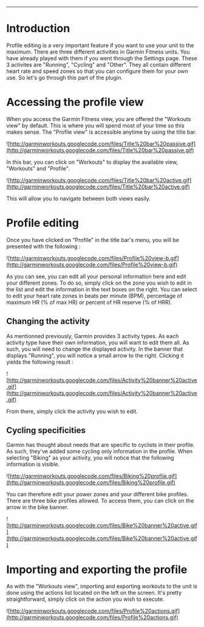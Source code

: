 


---


# Introduction #

Profile editing is a very important feature if you want to use your unit to the maximum.  There are three different activities in Garmin Fitness units.  You have already played with them if you went through the Settings page.  These 3 activites are "Running", "Cycling" and "Other".  They all contain different heart rate and speed zones so that you can configure them for your own use.  So let's go through this part of the plugin.

# Accessing the profile view #

When you access the Garmin Fitness view, you are offered the "Workouts view" by default.  This is where you will spend most of your time so this makes sense.  The "Profile view" is accessible anytime by using the title bar.

![http://garminworkouts.googlecode.com/files/Title%20bar%20passive.gif](http://garminworkouts.googlecode.com/files/Title%20bar%20passive.gif)

In this bar, you can click on "Workouts" to display the available view, "Workouts" and "Profile".

![http://garminworkouts.googlecode.com/files/Title%20bar%20active.gif](http://garminworkouts.googlecode.com/files/Title%20bar%20active.gif)

This will allow you to navigate between both views easily.

# Profile editing #

Once you have clicked on "Profile" in the title bar's menu, you will be presented with the following :

![http://garminworkouts.googlecode.com/files/Profile%20view-b.gif](http://garminworkouts.googlecode.com/files/Profile%20view-b.gif)

As you can see, you can edit all your personal information here and edit your different zones.  To do so, simply click on the zone you wish to edit in the list and edit the information in the text boxes on the right.  You can select to edit your heart rate zones in beats per minute (BPM), percentage of maximum HR (% of max HR) or percent of HR reserve (% of HRR).

## Changing the activity ##

As mentionned previously, Garmin provides 3 activity types.  As each activity type have their own information, you will want to edit them all.  As such, you will need to change the displayed activity.  In the banner that displays "Running", you will notice a small arrow to the right.  Clicking it yields the following result :

![http://garminworkouts.googlecode.com/files/Activity%20banner%20active.gif](http://garminworkouts.googlecode.com/files/Activity%20banner%20active.gif)

From there, simply click the activity you wish to edit.

## Cycling specificities ##

Garmin has thought about needs that are specific to cyclists in their profile.  As such, they've added some cycling only information in the profile.  When selecting "Biking" as your activity, you will notice that the following information is visible.

![http://garminworkouts.googlecode.com/files/Biking%20profile.gif](http://garminworkouts.googlecode.com/files/Biking%20profile.gif)

You can therefore edit your power zones and your different bike profiles.  There are three bike profiles allowed.  To access them, you can click on the arrow in the bike banner.

![http://garminworkouts.googlecode.com/files/Bike%20banner%20active.gif](http://garminworkouts.googlecode.com/files/Bike%20banner%20active.gif)

# Importing and exporting the profile #

As with the "Workouts view", importing and exporting workouts to the unit is done using the actions list located on the left on the screen.  It's pretty straightforward, simply click on the action you wish to execute.

![http://garminworkouts.googlecode.com/files/Profile%20actions.gif](http://garminworkouts.googlecode.com/files/Profile%20actions.gif)